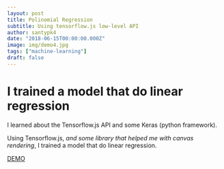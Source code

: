 ```yaml
---
layout: post
title: Polinomial Regression
subtitle: Using tensorflow.js low-level API
author: santypk4
date: "2018-06-15T00:00:00.000Z"
image: img/demo4.jpg
tags: ["machine-learning"]
draft: false
---
```

  # I trained a model that do linear regression
  <!-- end -->

  I learned about the Tensorflow.js API and some Keras (python framework).

  Using Tensorflow.js, _and some library that helped me with canvas rendering_, I trained a model that do linear regression.

  [DEMO](https://santiq.github.io/linear-regression-tensor-flow)

